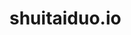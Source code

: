 # shuitaiduo.io





   

<html class="sr">
<head hexo-theme="https://github.com/volantis-x/hexo-theme-volantis/tree/4.0.0-rc.3">
  
<meta charset="utf-8">
  
<!-- SEO相关 -->
  
    
      
        
<meta name="robots" content="index,follow">
      
    
  
  
<!-- 渲染优化 -->
  
<meta name="renderer" content="webkit">
  
<meta name="force-rendering" content="webkit">
  
<meta http-equiv="X-UA-Compatible" content="IE=Edge,chrome=1">
  
<meta name="HandheldFriendly" content="True">
  
<meta name="apple-mobile-web-app-capable" content="yes">
  
<meta name="viewport" content="width=device-width, initial-scale=1, maximum-scale=1">
  
<meta http-equiv="x-dns-prefetch-control" content="on">

  
<!-- 页面元数据 -->
  
  
<title>DataScience</title>
  
    
<meta name="keywords" content="Python,Hadoop,Java,SQL,Spark,数据分析,Hive,大数据,数据科学">
  

  

  
<!-- feed -->
  

  
<!-- import meta -->
  

  
<!-- link -->
  
<link rel="dns-prefetch" href="https://cdn.jsdelivr.net">
  
    

<link rel="stylesheet" href="https://cdn.jsdelivr.net/gh/heson525/fontawesome-pro@5.13.1/css/all.min.css">

  
  

  

  
    
<link rel="shortcut icon" type="image/x-icon" href="/favicon.ico">
  

  
    
<link rel="stylesheet" href="https://cdn.jsdelivr.net/npm/aplayer@1.10/dist/APlayer.min.css">
  

  

  
<!-- import link -->
  

  
    
      

<link rel="stylesheet" href="https://cdn.jsdelivr.net/npm/highlight.js@10.2.0/styles/a11y-dark.css">

    
  
  
    

<link rel="stylesheet" href="/css/style.css">

  
  
  
  
<!-- 脚本懒加载函数 -->
  
<script>
  function loadScript(src, cb) {
    var HEAD = document.getElementsByTagName('head')[0] || document.documentElement;
    var script = document.createElement('script');
    script.setAttribute('type','text/javascript');
    if (cb) script.onload = cb;
    script.setAttribute('src', src);
    HEAD.appendChild(script);
  }
  //https://github.com/filamentgroup/loadCSS
  !function(c){"use strict";var e=function(e,t,n,r){var o,i=c.document,a=i.createElement("link");if(t)o=t;else{var d=(i.body||i.getElementsByTagName("head")[0]).childNodes;o=d[d.length-1]}var f=i.styleSheets;if(r)for(var l in r)r.hasOwnProperty(l)&&a.setAttribute(l,r[l]);a.rel="stylesheet",a.href=e,a.media="only x",function e(t){if(i.body)return t();setTimeout(function(){e(t)})}(function(){o.parentNode.insertBefore(a,t?o:o.nextSibling)});var s=function(e){for(var t=a.href,n=f.length;n--;)if(f[n].href===t)return e();setTimeout(function(){s(e)})};function u(){a.addEventListener&&a.removeEventListener("load",u),a.media=n||"all"}return a.addEventListener&&a.addEventListener("load",u),(a.onloadcssdefined=s)(u),a};"undefined"!=typeof exports?exports.loadCSS=e:c.loadCSS=e}("undefined"!=typeof global?global:this);
  </script>
  
<link rel="stylesheet" href="https://cdn.jsdelivr.net/npm/@fancyapps/fancybox@3.5.7/dist/jquery.fancybox.min.css" media="all">
<script id="loadcss"></script>

<style type="text/css">.v[data-class=v]{font-size:16px;text-align:left}.v[data-class=v] *{-webkit-box-sizing:border-box;box-sizing:border-box;line-height:1.75}.v[data-class=v] .status-bar,.v[data-class=v] .veditor,.v[data-class=v] .vinput,.v[data-class=v] p,.v[data-class=v] pre code{color:#555}.v[data-class=v] .vsys,.v[data-class=v] .vtime{color:#b3b3b3}.v[data-class=v] .text-right{text-align:right}.v[data-class=v] .text-center{text-align:center}.v[data-class=v] img{max-width:100%;border:none}.v[data-class=v] hr{margin:.825em 0;border-color:#f6f6f6;border-style:dashed}.v[data-class=v].hide-avatar .vimg{display:none}.v[data-class=v] a{position:relative;cursor:pointer;color:#1abc9c;text-decoration:none;display:inline-block}.v[data-class=v] a:hover{color:#d7191a}.v[data-class=v] code,.v[data-class=v] pre{background-color:#f8f8f8;padding:.2em .4em;border-radius:3px;font-size:85%;margin:0}.v[data-class=v] pre{padding:10px;overflow:auto;line-height:1.45}.v[data-class=v] pre code{padding:0;background:transparent;white-space:pre-wrap;word-break:keep-all}.v[data-class=v] blockquote{color:#666;margin:.5em 0;padding:0 0 0 1em;border-left:8px solid hsla(0,0%,93%,.5)}.v[data-class=v] .vinput{border:none;resize:none;outline:none;padding:10px 5px;max-width:100%;font-size:.775em}.v[data-class=v] input[type=checkbox],.v[data-class=v] input[type=radio]{display:inline-block;vertical-align:middle;margin-top:-2px}.v[data-class=v] .vicon{cursor:pointer;display:inline-block;overflow:hidden;fill:#555;vertical-align:middle}.v[data-class=v] .vicon+.vicon{margin-left:10px}.v[data-class=v] .vicon.actived{fill:#66b1ff}.v[data-class=v] .vrow{font-size:0;padding:10px 0}.v[data-class=v] .vrow .vcol{display:inline-block;vertical-align:middle;font-size:14px}.v[data-class=v] .vrow .vcol.vcol-20{width:20%}.v[data-class=v] .vrow .vcol.vcol-30{width:30%}.v[data-class=v] .vrow .vcol.vcol-40{width:40%}.v[data-class=v] .vrow .vcol.vcol-50{width:50%}.v[data-class=v] .vrow .vcol.vcol-60{width:60%}.v[data-class=v] .vrow .vcol.vcol-70{width:70%}.v[data-class=v] .vrow .vcol.vcol-80{width:80%}.v[data-class=v] .vrow .vcol.vctrl{font-size:12px}.v[data-class=v] .emoji,.v[data-class=v] .vemoji{max-width:25px;vertical-align:middle;margin:0 1px;display:inline-block}.v[data-class=v] .vwrap{border:1px solid #f0f0f0;border-radius:4px;margin-bottom:10px;overflow:hidden;position:relative;padding:10px}.v[data-class=v] .vwrap input{background:transparent}.v[data-class=v] .vwrap .vedit{position:relative;padding-top:10px}.v[data-class=v] .vwrap .cancel-reply-btn{position:absolute;right:5px;top:5px;cursor:pointer}.v[data-class=v] .vwrap .vemojis{display:none;font-size:18px;max-height:145px;overflow:auto;padding-bottom:10px;-webkit-box-shadow:0 0 1px #f0f0f0;box-shadow:0 0 1px #f0f0f0}.v[data-class=v] .vwrap .vemojis i{font-style:normal;padding-top:7px;width:36px;cursor:pointer;text-align:center;display:inline-block;vertical-align:middle}.v[data-class=v] .vwrap .vpreview{padding:7px;-webkit-box-shadow:0 0 1px #f0f0f0;box-shadow:0 0 1px #f0f0f0}.v[data-class=v] .vwrap .vheader .vinput{width:33.33%;border-bottom:1px dashed #dedede}.v[data-class=v] .vwrap .vheader.item2 .vinput{width:50%}.v[data-class=v] .vwrap .vheader.item1 .vinput{width:100%}.v[data-class=v] .vwrap .vheader .vinput:focus{border-bottom-color:#eb5055}@media screen and (max-width:520px){.v[data-class=v] .vwrap .vheader.item2 .vinput,.v[data-class=v] .vwrap .vheader .vinput{width:100%}}.v[data-class=v] .vpower{color:#999;font-size:.75em;padding:.5em 0}.v[data-class=v] .vpower a{font-size:.75em}.v[data-class=v] .vcount{padding:5px;font-weight:600;font-size:1.25em}.v[data-class=v] ol,.v[data-class=v] ul{padding:0;margin-left:1.25em}.v[data-class=v] .txt-center{text-align:center}.v[data-class=v] .txt-right{text-align:right}.v[data-class=v] .pd5{padding:5px}.v[data-class=v] .pd10{padding:10px}.v[data-class=v] .veditor{width:100%;min-height:8.75em;font-size:.875em;background:transparent;resize:vertical;-webkit-transition:all .25s ease;transition:all .25s ease}.v[data-class=v] .vbtn{-webkit-transition-duration:.4s;transition-duration:.4s;text-align:center;color:#555;border:1px solid #ededed;border-radius:.3em;display:inline-block;background:transparent;margin-bottom:0;font-weight:400;vertical-align:middle;-ms-touch-action:manipulation;touch-action:manipulation;cursor:pointer;white-space:nowrap;padding:.5em 1.25em;font-size:.875em;line-height:1.42857143;-webkit-user-select:none;-moz-user-select:none;-ms-user-select:none;user-select:none;outline:none}.v[data-class=v] .vbtn+.vbtn{margin-left:1.25em}.v[data-class=v] .vbtn:active,.v[data-class=v] .vbtn:hover{color:#3090e4;border-color:#3090e4}.v[data-class=v] .vbtn:disabled{border-color:#e1e1e1;color:#e1e1e1;background-color:#fdfafa;cursor:not-allowed}.v[data-class=v] .vempty{padding:1.25em;text-align:center;color:#555;overflow:auto}.v[data-class=v] .vsys{display:inline-block;padding:.2em .5em;font-size:.75em;border-radius:.2em;margin-right:.3em}@media screen and (max-width:520px){.v[data-class=v] .vsys{display:none}}.v[data-class=v] .vcards{width:100%}.v[data-class=v] .vcards .vcard{padding-top:1.25em;position:relative;display:block}.v[data-class=v] .vcards .vcard:after{content:"";clear:both;display:block}.v[data-class=v] .vcards .vcard .vimg{width:3.125em;height:3.125em;float:left;border-radius:50%;margin-right:.7525em;border:1px solid #f5f5f5;padding:.125em}@media screen and (max-width:720px){.v[data-class=v] .vcards .vcard .vimg{width:2.5em;height:2.5em}}.v[data-class=v] .vcards .vcard .vhead{line-height:1.5;margin-top:0}.v[data-class=v] .vcards .vcard .vhead .vnick{position:relative;font-size:.875em;font-weight:500;margin-right:.875em;cursor:pointer;text-decoration:none;display:inline-block}.v[data-class=v] .vcards .vcard .vhead .vnick:hover{color:#d7191a}.v[data-class=v] .vcards .vcard .vh{overflow:hidden;padding-bottom:.5em;border-bottom:1px dashed #f5f5f5}.v[data-class=v] .vcards .vcard .vh .vtime{font-size:.75em;margin-right:.875em}.v[data-class=v] .vcards .vcard .vh .vmeta{line-height:1;position:relative}.v[data-class=v] .vcards .vcard .vh .vmeta .vat{font-size:.8125em;color:#ef2f11;cursor:pointer;float:right}.v[data-class=v] .vcards .vcard:last-child .vh{border-bottom:none}.v[data-class=v] .vcards .vcard .vcontent{word-wrap:break-word;word-break:break-all;font-size:.875em;line-height:2;position:relative;margin-bottom:.75em;padding-top:.625em}.v[data-class=v] .vcards .vcard .vcontent.expand{cursor:pointer;max-height:8em;overflow:hidden}.v[data-class=v] .vcards .vcard .vcontent.expand:before{display:block;content:"";position:absolute;width:100%;left:0;top:0;bottom:3.15em;background:-webkit-gradient(linear,left top,left bottom,from(hsla(0,0%,100%,0)),to(hsla(0,0%,100%,.9)));background:linear-gradient(180deg,hsla(0,0%,100%,0),hsla(0,0%,100%,.9));z-index:999}.v[data-class=v] .vcards .vcard .vcontent.expand:after{display:block;content:attr(data-expand);text-align:center;color:#828586;position:absolute;width:100%;height:3.15em;line-height:3.15em;left:0;bottom:0;z-index:999;background:hsla(0,0%,100%,.9)}.v[data-class=v] .vcards .vcard .vquote{padding-left:1em;border-left:1px dashed hsla(0,0%,93%,.5)}.v[data-class=v] .vcards .vcard .vquote .vimg{width:2.225em;height:2.225em}.v[data-class=v] .vpage .vmore{margin:1em 0}.v[data-class=v] .clear{content:"";display:block;clear:both}@-webkit-keyframes spin{0%{-webkit-transform:rotate(0deg);transform:rotate(0deg)}to{-webkit-transform:rotate(1turn);transform:rotate(1turn)}}@keyframes spin{0%{-webkit-transform:rotate(0deg);transform:rotate(0deg)}to{-webkit-transform:rotate(1turn);transform:rotate(1turn)}}@-webkit-keyframes pulse{50%{background:#dcdcdc}}@keyframes pulse{50%{background:#dcdcdc}}.v[data-class=v] .vspinner{width:22px;height:22px;display:inline-block;border:6px double #a0a0a0;border-top-color:transparent;border-bottom-color:transparent;border-radius:50%;-webkit-animation:spin 1s infinite linear;animation:spin 1s infinite linear;position:relative;vertical-align:middle;margin:0 5px}.dark .v[data-class=v] .status-bar,.dark .v[data-class=v] .veditor,.dark .v[data-class=v] .vinput,.dark .v[data-class=v] p,.dark .v[data-class=v] pre code,.night .v[data-class=v] .status-bar,.night .v[data-class=v] .veditor,.night .v[data-class=v] .vinput,.night .v[data-class=v] p,.night .v[data-class=v] pre code,.theme__dark .v[data-class=v] .status-bar,.theme__dark .v[data-class=v] .veditor,.theme__dark .v[data-class=v] .vinput,.theme__dark .v[data-class=v] p,.theme__dark .v[data-class=v] pre code,[data-theme=dark] .v[data-class=v] .status-bar,[data-theme=dark] .v[data-class=v] .veditor,[data-theme=dark] .v[data-class=v] .vinput,[data-theme=dark] .v[data-class=v] p,[data-theme=dark] .v[data-class=v] pre code{color:#b2b2b5}.dark .v[data-class=v] .vsys,.dark .v[data-class=v] .vtime,.night .v[data-class=v] .vsys,.night .v[data-class=v] .vtime,.theme__dark .v[data-class=v] .vsys,.theme__dark .v[data-class=v] .vtime,[data-theme=dark] .v[data-class=v] .vsys,[data-theme=dark] .v[data-class=v] .vtime{color:#929298}.dark .v[data-class=v] code,.dark .v[data-class=v] pre,.dark .v[data-class=v] pre code,.night .v[data-class=v] code,.night .v[data-class=v] pre,.night .v[data-class=v] pre code,.theme__dark .v[data-class=v] code,.theme__dark .v[data-class=v] pre,.theme__dark .v[data-class=v] pre code,[data-theme=dark] .v[data-class=v] code,[data-theme=dark] .v[data-class=v] pre,[data-theme=dark] .v[data-class=v] pre code{color:#929298;background-color:#151414}.dark .v[data-class=v] .vwrap,.night .v[data-class=v] .vwrap,.theme__dark .v[data-class=v] .vwrap,[data-theme=dark] .v[data-class=v] .vwrap{border-color:#b2b2b5}.dark .v[data-class=v] .vicon,.night .v[data-class=v] .vicon,.theme__dark .v[data-class=v] .vicon,[data-theme=dark] .v[data-class=v] .vicon{fill:#b2b2b5}.dark .v[data-class=v] .vicon.actived,.night .v[data-class=v] .vicon.actived,.theme__dark .v[data-class=v] .vicon.actived,[data-theme=dark] .v[data-class=v] .vicon.actived{fill:#66b1ff}.dark .v[data-class=v] .vbtn,.night .v[data-class=v] .vbtn,.theme__dark .v[data-class=v] .vbtn,[data-theme=dark] .v[data-class=v] .vbtn{color:#b2b2b5;border-color:#b2b2b5}.dark .v[data-class=v] .vbtn:hover,.night .v[data-class=v] .vbtn:hover,.theme__dark .v[data-class=v] .vbtn:hover,[data-theme=dark] .v[data-class=v] .vbtn:hover{color:#66b1ff;border-color:#66b1ff}.dark .v[data-class=v] a:hover,.night .v[data-class=v] a:hover,.theme__dark .v[data-class=v] a:hover,[data-theme=dark] .v[data-class=v] a:hover{color:#d7191a}.dark .v[data-class=v] .vcards .vcard .vcontent.expand:before,.night .v[data-class=v] .vcards .vcard .vcontent.expand:before,.theme__dark .v[data-class=v] .vcards .vcard .vcontent.expand:before,[data-theme=dark] .v[data-class=v] .vcards .vcard .vcontent.expand:before{background:-webkit-gradient(linear,left top,left bottom,from(rgba(0,0,0,.3)),to(rgba(0,0,0,.7)));background:linear-gradient(180deg,rgba(0,0,0,.3),rgba(0,0,0,.7))}.dark .v[data-class=v] .vcards .vcard .vcontent.expand:after,.night .v[data-class=v] .vcards .vcard .vcontent.expand:after,.theme__dark .v[data-class=v] .vcards .vcard .vcontent.expand:after,[data-theme=dark] .v[data-class=v] .vcards .vcard .vcontent.expand:after{background:rgba(0,0,0,.7)}@media (prefers-color-scheme:dark){.v[data-class=v] .status-bar,.v[data-class=v] .veditor,.v[data-class=v] .vinput,.v[data-class=v] p,.v[data-class=v] pre code{color:#b2b2b5}.v[data-class=v] .vsys,.v[data-class=v] .vtime{color:#929298}.v[data-class=v] code,.v[data-class=v] pre,.v[data-class=v] pre code{color:#929298;background-color:#151414}.v[data-class=v] .vwrap{border-color:#b2b2b5}.v[data-class=v] .vicon{fill:#b2b2b5}.v[data-class=v] .vicon.actived{fill:#66b1ff}.v[data-class=v] .vbtn{color:#b2b2b5;border-color:#b2b2b5}.v[data-class=v] .vbtn:hover{color:#66b1ff;border-color:#66b1ff}.v[data-class=v] a:hover{color:#d7191a}.v[data-class=v] .vcards .vcard .vcontent.expand:before{background:-webkit-gradient(linear,left top,left bottom,from(rgba(0,0,0,.3)),to(rgba(0,0,0,.7)));background:linear-gradient(180deg,rgba(0,0,0,.3),rgba(0,0,0,.7))}.v[data-class=v] .vcards .vcard .vcontent.expand:after{background:rgba(0,0,0,.7)}}</style>
<style id="AlookElementHide">.MDQxNQ,#appss,.show-app2,bkveng,#ppaxs,.AlookElementHide{display:none !important;height: 0px !important;line-height: 0px !important;}</style>
<script src="https://client.crisp.chat/l.js" async=""></script>
<script type="text/javascript" defer="" src="//busuanzi.ibruce.info/busuanzi?jsonpCallback=BusuanziCallback_534481983953"></script>
<script async="" referrerpolicy="no-referrer" src="//api.ip.sb/jsonip?callback=getIP"></script>
<script type="text/javascript" src="https://cdn.jsdelivr.net/gh/fancyapps/fancybox@3.5.7/dist/jquery.fancybox.min.js"></script>
<link href="https://client.relay.crisp.chat" rel="dns-prefetch" crossorigin="">
<link href="https://client.crisp.chat" rel="preconnect" crossorigin="">
<script src="https://client.crisp.chat/static/javascripts/client.js?bd8db26" type="text/javascript" async=""></script>
<link href="https://client.crisp.chat/static/stylesheets/client_default.css?bd8db26" type="text/css" rel="stylesheet"></head>


<body style="height: 100%;">
  
<header class="l_header auto shadow blur" style="opacity: 0">
  
<div class="container">
  
<div class="wrapper">
    
<div class="nav-sub">
      
<p class="title"></p>
      
<ul class="switcher nav-list-h m-phone" id="pjax-header-nav-list">
        
<li>
<a class="s-comment fas fa-comments fa-fw" target="_self" href="javascript:void(0)"></a></li>
        
          
<li>
<a class="s-toc fas fa-list fa-fw" target="_self" href="javascript:void(0)"></a></li>
        
      </ul>
    </div>
		
<div class="nav-main">
      
        
        
<a class="title flat-box" target="_self" href="/" data-pjax-state="">
          
            
<img no-lazy="" class="logo" src="https://7.dusays.com/2020/12/02/16aab31b3dcfe.png">
          
          
          
        </a>
      

			
<div class="menu navigation">
				
<ul class="nav-list-h m-pc">
          
          
          
            
            
              
<li>
                
<a class="menuitem flat-box faa-parent animated-hover active" href="/" id="home" data-pjax-state="">
                  
<i class="fal fa-home fa-fw"></i>首页
                </a>
                
              </li>
            
          
          
            
            
              
<li>
                
<a class="menuitem flat-box faa-parent animated-hover">
                  
<i class="fal fa-search fa-fw fa-fw"></i>发现
                </a>
                
                  
<ul class="list-v">
                    
                      
            
              
<li>
                
<a class="menuitem flat-box faa-parent animated-hover" href="https://learngitbranching.js.org/?demo=&amp;locale=zh_CN" id="https:learngitbranchingjsorg?demo=&amp;locale=zh_CN" data-pjax-state="">
                  
<i class="fas fa-pen-alt fa-fw"></i>Git
                </a>
                
              </li>
            
          
                    
                      
            
              
<hr>
            
          
                    
                      
            
              
<li>
                
<a class="menuitem flat-box faa-parent animated-hover">
                  
<i class="fas fa-palette fa-fw"></i>娱乐
                </a>
                
                  
<ul class="list-v">
                    
                      
            
              
<li>
                
<a class="menuitem flat-box faa-parent animated-hover" href="/relax/mofang" id="relaxmofang" data-pjax-state="">
                  魔方
                </a>
                
              </li>
            
          
                    
                      
            
              
<li>
                
<a class="menuitem flat-box faa-parent animated-hover" href="/relax/2048" id="relax2048" data-pjax-state="">
                  2048
                </a>
                
              </li>
            
          
                    
                  </ul>
                
              </li>
            
          
                    
                  </ul>
                
              </li>
            
          
          
            
            
              
<li>
                
<a class="menuitem flat-box faa-parent animated-hover">
                  
<i class="fas fa-fan fa-spin fa-fw"></i>社区
                </a>
                
                  
<ul class="list-v">
                    
                      
            
              
<li>
                
<a class="menuitem flat-box faa-parent animated-hover" href="/books/" id="books" data-pjax-state="">
                  
<i class="fa fa-book fa-fw fa-fw"></i>悦读
                </a>
                
              </li>
            
          
                    
                      
            
              
<li>
                
<a class="menuitem flat-box faa-parent animated-hover" href="/movies/" id="movies" data-pjax-state="">
                  
<i class="fas fa-play-circle fa-fw fa-fw"></i>电影
                </a>
                
              </li>
            
          
                    
                      
            
              
                
<li>
                  
<a class="menuitem flat-box">
                    
<i class="fas fa-compact-disc fa-fw music"></i>音乐
                  </a>
                  
<ul class="list-v">
                    
<li>
                      
<div class="aplayer-container">
                        

  
    
<meting-js theme="#1BCDFC" volume="0.3" loop="all" order="random" fixed="false" list-max-height="320px" server="netease" type="playlist" id="5229739363" list-folded="true">
    
<div class="aplayer aplayer-withlrc aplayer-withlist aplayer-arrow">

<div class="aplayer-body">
    
<div class="aplayer-pic" style="background-image: url(&quot;https://api.i-meto.com/meting/api?server=netease&amp;type=pic&amp;id=109951164006892980&amp;auth=ec915c419c0ea92245b2d9f6d8b983a88df16a1d&quot;);background-color: #1BCDFC;">
        
<div class="aplayer-button aplayer-play">
<svg xmlns="http://www.w3.org/2000/svg" version="1.1" viewBox="0 0 16 31">
<path d="M15.552 15.168q0.448 0.32 0.448 0.832 0 0.448-0.448 0.768l-13.696 8.512q-0.768 0.512-1.312 0.192t-0.544-1.28v-16.448q0-0.96 0.544-1.28t1.312 0.192z"></path></svg></div>
    </div>
    
<div class="aplayer-info">
        
<div class="aplayer-music">
            
<span class="aplayer-title">后会无期</span>
            
<span class="aplayer-author"> - 徐良 / 汪苏泷</span>
        </div>
        
<div class="aplayer-lrc">
            
<div class="aplayer-lrc-contents" style="transform: translateY(0); -webkit-transform: translateY(0);">
    
<p class="aplayer-lrc-current">作词 : 汪苏泷/徐良</p>

    
<p>作曲 : 汪苏泷/徐良</p>

    
<p>合：你若离去 后会无期</p>

    
<p>你若离去 后会无期</p>

    
<p>你若离去 后会无期</p>

    
<p>徐：等不到 风中你的脸颊</p>

    
<p>眼泪都美到很融洽</p>

    
<p>等不到 掩饰的雨落下</p>

    
<p>我的眼泪被你觉察</p>

    
<p>汪：等不到 你的雪月风花</p>

    
<p>我们的爱也有时差</p>

    
<p>等不到 不经意的牵挂</p>

    
<p>却没出息的放不下</p>

    
<p>徐：你说陪我到某年某月某天</p>

    
<p>却把我丢在某日某夜某街</p>

    
<p>错的并不是你 而是全世界</p>

    
<p>汪：你带走我的思念</p>

    
<p>却没说抱歉</p>

    
<p>一起走过的黑夜</p>

    
<p>变一地白雪</p>

    
<p>合：我把记忆都翻遍</p>

    
<p>却没有发现</p>

    
<p>我们约好的明天</p>

    
<p>你留给昨天</p>

    
<p>你若离去 后会无期</p>

    
<p>你若离去 后会无期</p>

    
<p>你若离去 后会无期</p>

    
<p>汪：等不到 手中松开的沙</p>

    
<p>被风扬起的很优雅</p>

    
<p>等不到 送你蝴蝶发卡</p>

    
<p>你的他爱上了短发</p>

    
<p>徐：你说陪我到某年某月某天</p>

    
<p>却把我丢在某日某夜某街</p>

    
<p>错的并不是你 而是全世界</p>

    
<p>合：你带走我的思念</p>

    
<p>却没说抱歉</p>

    
<p>一起走过的黑夜</p>

    
<p>变一地白雪</p>

    
<p>我把记忆都翻遍</p>

    
<p>却没有发现</p>

    
<p>我们约好的明天</p>

    
<p>你留给昨天</p>

    
<p>你带走我的思念</p>

    
<p>却没说抱歉</p>

    
<p>一起走过的黑夜</p>

    
<p>变一地白雪</p>

    
<p>我把记忆都翻遍</p>

    
<p>却没有发现</p>

    
<p>我们约好的明天</p>

    
<p>你留给昨天</p>

    
<p>汪：我们约好的明天</p>

    
<p>合：你留给昨天</p>
</div>
        </div>
        
<div class="aplayer-controller">
            
<div class="aplayer-bar-wrap">
                
<div class="aplayer-bar">
                    
<div class="aplayer-loaded" style="width: 0%;"></div>
                    
<div class="aplayer-played" style="width: 0; background: #1BCDFC;">
                        
<span class="aplayer-thumb" style="background: #1BCDFC;">
                            
<span class="aplayer-loading-icon">
<svg xmlns="http://www.w3.org/2000/svg" version="1.1" viewBox="0 0 32 32">
<path d="M4 16c0-6.6 5.4-12 12-12s12 5.4 12 12c0 1.2-0.8 2-2 2s-2-0.8-2-2c0-4.4-3.6-8-8-8s-8 3.6-8 8 3.6 8 8 8c1.2 0 2 0.8 2 2s-0.8 2-2 2c-6.6 0-12-5.4-12-12z"></path></svg></span>
                        </span>
                    </div>
                </div>
            </div>
            
<div class="aplayer-time aplayer-time-narrow">
                
<span class="aplayer-time-inner">
                    
<span class="aplayer-ptime">00:00</span> / 
<span class="aplayer-dtime">03:26</span>
                </span>
                
<span class="aplayer-icon aplayer-icon-back">
                    
<svg xmlns="http://www.w3.org/2000/svg" version="1.1" viewBox="0 0 32 32">
<path d="M25.468 6.947c-0.326-0.172-0.724-0.151-1.030 0.057l-6.438 4.38v-3.553c0-0.371-0.205-0.71-0.532-0.884-0.326-0.172-0.724-0.151-1.030 0.057l-12 8.164c-0.274 0.186-0.438 0.496-0.438 0.827s0.164 0.641 0.438 0.827l12 8.168c0.169 0.115 0.365 0.174 0.562 0.174 0.16 0 0.321-0.038 0.468-0.116 0.327-0.173 0.532-0.514 0.532-0.884v-3.556l6.438 4.382c0.169 0.115 0.365 0.174 0.562 0.174 0.16 0 0.321-0.038 0.468-0.116 0.327-0.173 0.532-0.514 0.532-0.884v-16.333c0-0.371-0.205-0.71-0.532-0.884z"></path></svg>
                </span>
                
<span class="aplayer-icon aplayer-icon-play">
                    
<svg xmlns="http://www.w3.org/2000/svg" version="1.1" viewBox="0 0 16 31">
<path d="M15.552 15.168q0.448 0.32 0.448 0.832 0 0.448-0.448 0.768l-13.696 8.512q-0.768 0.512-1.312 0.192t-0.544-1.28v-16.448q0-0.96 0.544-1.28t1.312 0.192z"></path></svg>
                </span>
                
<span class="aplayer-icon aplayer-icon-forward">
                    
<svg xmlns="http://www.w3.org/2000/svg" version="1.1" viewBox="0 0 32 32">
<path d="M25.468 6.947c-0.326-0.172-0.724-0.151-1.030 0.057l-6.438 4.38v-3.553c0-0.371-0.205-0.71-0.532-0.884-0.326-0.172-0.724-0.151-1.030 0.057l-12 8.164c-0.274 0.186-0.438 0.496-0.438 0.827s0.164 0.641 0.438 0.827l12 8.168c0.169 0.115 0.365 0.174 0.562 0.174 0.16 0 0.321-0.038 0.468-0.116 0.327-0.173 0.532-0.514 0.532-0.884v-3.556l6.438 4.382c0.169 0.115 0.365 0.174 0.562 0.174 0.16 0 0.321-0.038 0.468-0.116 0.327-0.173 0.532-0.514 0.532-0.884v-16.333c0-0.371-0.205-0.71-0.532-0.884z"></path></svg>
                </span>
                
<div class="aplayer-volume-wrap">
                    
<button type="button" class="aplayer-icon aplayer-icon-volume-down">
<svg xmlns="http://www.w3.org/2000/svg" version="1.1" viewBox="0 0 28 32">
<path d="M13.728 6.272v19.456q0 0.448-0.352 0.8t-0.8 0.32-0.8-0.32l-5.952-5.952h-4.672q-0.48 0-0.8-0.352t-0.352-0.8v-6.848q0-0.48 0.352-0.8t0.8-0.352h4.672l5.952-5.952q0.32-0.32 0.8-0.32t0.8 0.32 0.352 0.8zM20.576 16q0 1.344-0.768 2.528t-2.016 1.664q-0.16 0.096-0.448 0.096-0.448 0-0.8-0.32t-0.32-0.832q0-0.384 0.192-0.64t0.544-0.448 0.608-0.384 0.512-0.64 0.192-1.024-0.192-1.024-0.512-0.64-0.608-0.384-0.544-0.448-0.192-0.64q0-0.48 0.32-0.832t0.8-0.32q0.288 0 0.448 0.096 1.248 0.48 2.016 1.664t0.768 2.528z"></path></svg></button>
                    
<div class="aplayer-volume-bar-wrap">
                        
<div class="aplayer-volume-bar">
                            
<div class="aplayer-volume" style="height: 30%; background-color: rgb(27, 205, 252); background-position: initial initial; background-repeat: initial initial;"></div>
                        </div>
                    </div>
                </div>
                
<button type="button" class="aplayer-icon aplayer-icon-order">
                    
<svg xmlns="http://www.w3.org/2000/svg" version="1.1" viewBox="0 0 32 32">
<path d="M22.667 4l7 6-7 6 7 6-7 6v-4h-3.653l-3.76-3.76 2.827-2.827 2.587 2.587h2v-8h-2l-12 12h-6v-4h4.347l12-12h3.653v-4zM2.667 8h6l3.76 3.76-2.827 2.827-2.587-2.587h-4.347v-4z"></path></svg>
                </button>
                
<button type="button" class="aplayer-icon aplayer-icon-loop">
                    
<svg xmlns="http://www.w3.org/2000/svg" version="1.1" viewBox="0 0 29 32">
<path d="M9.333 9.333h13.333v4l5.333-5.333-5.333-5.333v4h-16v8h2.667v-5.333zM22.667 22.667h-13.333v-4l-5.333 5.333 5.333 5.333v-4h16v-8h-2.667v5.333z"></path></svg>
                </button>
                
<button type="button" class="aplayer-icon aplayer-icon-menu">
                    
<svg xmlns="http://www.w3.org/2000/svg" version="1.1" viewBox="0 0 22 32">
<path d="M20.8 14.4q0.704 0 1.152 0.48t0.448 1.12-0.48 1.12-1.12 0.48h-19.2q-0.64 0-1.12-0.48t-0.48-1.12 0.448-1.12 1.152-0.48h19.2zM1.6 11.2q-0.64 0-1.12-0.48t-0.48-1.12 0.448-1.12 1.152-0.48h19.2q0.704 0 1.152 0.48t0.448 1.12-0.48 1.12-1.12 0.48h-19.2zM20.8 20.8q0.704 0 1.152 0.48t0.448 1.12-0.48 1.12-1.12 0.48h-19.2q-0.64 0-1.12-0.48t-0.48-1.12 0.448-1.12 1.152-0.48h19.2z"></path></svg>
                </button>
                
<button type="button" class="aplayer-icon aplayer-icon-lrc">
                    
<svg xmlns="http://www.w3.org/2000/svg" version="1.1" viewBox="0 0 32 32">
<path d="M26.667 5.333h-21.333c-0 0-0.001 0-0.001 0-1.472 0-2.666 1.194-2.666 2.666 0 0 0 0.001 0 0.001v-0 16c0 0 0 0.001 0 0.001 0 1.472 1.194 2.666 2.666 2.666 0 0 0.001 0 0.001 0h21.333c0 0 0.001 0 0.001 0 1.472 0 2.666-1.194 2.666-2.666 0-0 0-0.001 0-0.001v0-16c0-0 0-0.001 0-0.001 0-1.472-1.194-2.666-2.666-2.666-0 0-0.001 0-0.001 0h0zM5.333 16h5.333v2.667h-5.333v-2.667zM18.667 24h-13.333v-2.667h13.333v2.667zM26.667 24h-5.333v-2.667h5.333v2.667zM26.667 18.667h-13.333v-2.667h13.333v2.667z"></path></svg>
                </button>
            </div>
        </div>
    </div>
    
<div class="aplayer-notice"></div>
    
<div class="aplayer-miniswitcher">
<button class="aplayer-icon">
<svg xmlns="http://www.w3.org/2000/svg" version="1.1" viewBox="0 0 32 32">
<path d="M22 16l-10.105-10.6-1.895 1.987 8.211 8.613-8.211 8.612 1.895 1.988 8.211-8.613z"></path></svg></button></div>
</div>

<div class="aplayer-list aplayer-list-hide" style="max-height: 320px">
    
<ol style="max-height: 320px">
        

<li>
    
<span class="aplayer-list-cur" style="background-color: #1BCDFC;"></span>
    
<span class="aplayer-list-index">1</span>
    
<span class="aplayer-list-title">破茧（翻自 张韶涵）</span>
    
<span class="aplayer-list-author">姜鹤年</span>
</li>


<li>
    
<span class="aplayer-list-cur" style="background-color: #1BCDFC;"></span>
    
<span class="aplayer-list-index">2</span>
    
<span class="aplayer-list-title">云烟成雨</span>
    
<span class="aplayer-list-author">房东的猫</span>
</li>


<li>
    
<span class="aplayer-list-cur" style="background-color: #1BCDFC;"></span>
    
<span class="aplayer-list-index">3</span>
    
<span class="aplayer-list-title">世间美好与你环环相扣</span>
    
<span class="aplayer-list-author">柏松</span>
</li>


<li>
    
<span class="aplayer-list-cur" style="background-color: #1BCDFC;"></span>
    
<span class="aplayer-list-index">4</span>
    
<span class="aplayer-list-title">彩云之南(葫芦丝伴奏版)</span>
    
<span class="aplayer-list-author">群星</span>
</li>


<li>
    
<span class="aplayer-list-cur" style="background-color: #1BCDFC;"></span>
    
<span class="aplayer-list-index">5</span>
    
<span class="aplayer-list-title">Don't Wanna Know/We Don't Talk Anymore</span>
    
<span class="aplayer-list-author">Sam Tsui / Alex Blue</span>
</li>


<li>
    
<span class="aplayer-list-cur" style="background-color: #1BCDFC;"></span>
    
<span class="aplayer-list-index">6</span>
    
<span class="aplayer-list-title">Rise</span>
    
<span class="aplayer-list-author">Ampyx</span>
</li>


<li>
    
<span class="aplayer-list-cur" style="background-color: #1BCDFC;"></span>
    
<span class="aplayer-list-index">7</span>
    
<span class="aplayer-list-title">Are You With Me</span>
    
<span class="aplayer-list-author">Lost Frequencies</span>
</li>


<li>
    
<span class="aplayer-list-cur" style="background-color: #1BCDFC;"></span>
    
<span class="aplayer-list-index">8</span>
    
<span class="aplayer-list-title">Fade miss</span>
    
<span class="aplayer-list-author">Sise</span>
</li>


<li>
    
<span class="aplayer-list-cur" style="background-color: #1BCDFC;"></span>
    
<span class="aplayer-list-index">9</span>
    
<span class="aplayer-list-title">Dry voice rap</span>
    
<span class="aplayer-list-author">颜妹 / 白一阳</span>
</li>


<li>
    
<span class="aplayer-list-cur" style="background-color: #1BCDFC;"></span>
    
<span class="aplayer-list-index">10</span>
    
<span class="aplayer-list-title">Be Your Sun (DJ版)</span>
    
<span class="aplayer-list-author">新旭</span>
</li>


<li>
    
<span class="aplayer-list-cur" style="background-color: #1BCDFC;"></span>
    
<span class="aplayer-list-index">11</span>
    
<span class="aplayer-list-title">Love Story</span>
    
<span class="aplayer-list-author">Edward Maya / Violet Light</span>
</li>


<li>
    
<span class="aplayer-list-cur" style="background-color: #1BCDFC;"></span>
    
<span class="aplayer-list-index">12</span>
    
<span class="aplayer-list-title">New Light</span>
    
<span class="aplayer-list-author">Mark Petrie</span>
</li>


<li class="aplayer-list-light">
    
<span class="aplayer-list-cur" style="background-color: #1BCDFC;"></span>
    
<span class="aplayer-list-index">13</span>
    
<span class="aplayer-list-title">后会无期</span>
    
<span class="aplayer-list-author">徐良 / 汪苏泷</span>
</li>


<li>
    
<span class="aplayer-list-cur" style="background-color: #1BCDFC;"></span>
    
<span class="aplayer-list-index">14</span>
    
<span class="aplayer-list-title">Para Para Sakura</span>
    
<span class="aplayer-list-author">郭富城</span>
</li>

    </ol>
</div>
</div></meting-js>
  


                      </div>
                    </li>
                  </ul>
                </li>
<li>
              
            
          
                    
                  </li></ul>
                
              </li>
            
          
          
            
            
              
<li>
                
<a class="menuitem flat-box faa-parent animated-hover">
                  
<i class="fas fa-comment-dots fa-fw fa-fw"></i>聆听
                </a>
                
                  
<ul class="list-v">
                    
                      
            
              
<li>
                
<a class="menuitem flat-box faa-parent animated-hover" href="/contact/" id="contact" data-pjax-state="">
                  
<i class="fa fa-paper-plane fa-fw fa-fw"></i>留言
                </a>
                
              </li>
            
          
                    
                      
            
              
<li>
                
<a class="menuitem flat-box faa-parent animated-hover" href="/Creator-said/" id="Creator-said" data-pjax-state="">
                  
<i class="fas fa-comment-dots fa-fw fa-fw"></i>话痨
                </a>
                
              </li>
            
          
                    
                  </ul>
                
              </li>
            
          
          
            
            
              
<li>
                
<a class="menuitem flat-box faa-parent animated-hover">
                  
<i class="fa fa-history fa-fw fa-fw"></i>关于
                </a>
                
                  
<ul class="list-v">
                    
                      
            
              
<li>
                
<a class="menuitem flat-box faa-parent animated-hover" href="/relax/love" id="relaxlove" data-pjax-state="">
                  
<i class="fa-fw fa fa-heart fa-fw"></i>表白
                </a>
                
              </li>
            
          
                    
                      
            
              
<li>
                
<a class="menuitem flat-box faa-parent animated-hover" href="/about/" id="about" data-pjax-state="">
                  
<i class="fas fa-info-circle fa-fw fa-fw"></i>自述
                </a>
                
              </li>
            
          
                    
                  </ul>
                
              </li>
            
          
          
            
            
              
<li>
                
<a class="menuitem flat-box faa-parent animated-hover">
                  
<i class="fas fa-ellipsis-v fa-fw"></i>更多
                </a>
                
                  
<ul class="list-v">
                    
                      
            
              
<li>
                
<a class="menuitem flat-box faa-parent animated-hover">
                  镜像
                </a>
                
                  
<ul class="list-v">
                    
                      
            
              
<li>
                
<a class="menuitem flat-box faa-parent animated-hover" href="http://mirrors.163.com/" id="http:mirrors163com" data-pjax-state="">
                  网易
                </a>
                
              </li>
            
          
                    
                      
            
              
<li>
                
<a class="menuitem flat-box faa-parent animated-hover" href="http://mirrors.sohu.com/ubuntu/indices/" id="http:mirrorssohucomubuntuindices" data-pjax-state="">
                  搜狐
                </a>
                
              </li>
            
          
                    
                      
            
              
<li>
                
<a class="menuitem flat-box faa-parent animated-hover" href="https://mirrors.tuna.tsinghua.edu.cn/apache/" id="https:mirrorstunatsinghuaeducnapache" data-pjax-state="">
                  Apache
                </a>
                
              </li>
            
          
                    
                      
            
              
<li>
                
<a class="menuitem flat-box faa-parent animated-hover">
                  Centos
                </a>
                
                  
<ul class="list-v">
                    
                      
            
              
<li>
                
<a class="menuitem flat-box faa-parent animated-hover" href="http://man.linuxde.net/download/CentOS" id="http:manlinuxdenetdownloadCentOS" data-pjax-state="">
                  国内
                </a>
                
              </li>
            
          
                    
                      
            
              
<li>
                
<a class="menuitem flat-box faa-parent animated-hover" href="https://www.centos.org/download/" id="https:wwwcentosorgdownload" data-pjax-state="">
                  官方
                </a>
                
              </li>
            
          
                    
                      
            
              
<li>
                
<a class="menuitem flat-box faa-parent animated-hover" href="http://mirror.lzu.edu.cn/" id="http:mirrorlzueducn" data-pjax-state="">
                  兰大
                </a>
                
              </li>
            
          
                    
                  </ul>
                
              </li>
            
          
                    
                  </ul>
                
              </li>
            
          
                    
                      
            
              
<li>
                
<a class="menuitem flat-box faa-parent animated-hover">
                  工具
                </a>
                
                  
<ul class="list-v">
                    
                      
            
              
<li>
                
<a class="menuitem flat-box faa-parent animated-hover" href="https://encycolorpedia.cn/named" id="https:encycolorpediacnnamed" data-pjax-state="">
                  颜色码
                </a>
                
              </li>
            
          
                    
                      
            
              
<li>
                
<a class="menuitem flat-box faa-parent animated-hover" href="https://www.iconfont.cn/" id="https:wwwiconfontcn" data-pjax-state="">
                  图标库
                </a>
                
              </li>
            
          
                    
                      
            
              
<li>
                
<a class="menuitem flat-box faa-parent animated-hover" href="https://www.sojson.com/dwz.html" id="https:wwwsojsoncomdwzhtml" data-pjax-state="">
                  短链接
                </a>
                
              </li>
            
          
                    
                      
            
              
<li>
                
<a class="menuitem flat-box faa-parent animated-hover" href="https://cli.im/" id="https:cliim" data-pjax-state="">
                  二维码1.4.14
                </a>
                
              </li>
            
          
                    
                      
            
              
<li>
                
<a class="menuitem flat-box faa-parent animated-hover" href="http://www.aigei.com/bgremover/" id="http:wwwaigeicombgremover" data-pjax-state="">
                  透明图
                </a>
                
              </li>
            
          
                    
                  </ul>
                
              </li>
            
          
                    
                      
            
              
<li>
                
<a class="menuitem flat-box faa-parent animated-hover">
                  站点
                </a>
                
                  
<ul class="list-v">
                    
                      
            
              
<li>
                
<a class="menuitem flat-box faa-parent animated-hover" href="http://a2data.github.io/" id="http:a2datagithubio" data-pjax-state="">
                  Github
                </a>
                
              </li>
            
          
                    
                      
            
              
<li>
